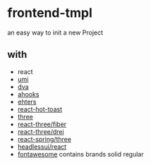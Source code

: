 # frontend-tmpl

an easy way to init a new Project

## with
* react
* [umi](https://umijs.org/zh-CN/docs)
* [dva](https://dvajs.com/)
* [ahooks](https://ahooks.js.org/zh-CN/)
* [ehters](https://docs.ethers.io/v5/)
* [react-hot-toast](https://react-hot-toast.com/)
* [three](https://threejs.org/)
* [react-three/fiber](https://docs.pmnd.rs/react-three-fiber/getting-started/introduction)
* [react-three/drei](https://drei.pmnd.rs/?path=/story/performance-adaptive--adaptive-scene-st)
* [react-spring/three](https://github.com/pmndrs/react-spring)
* [headlessui/react](https://headlessui.dev/)
* [fontawesome](https://fontawesome.com/icons) contains brands solid regular
